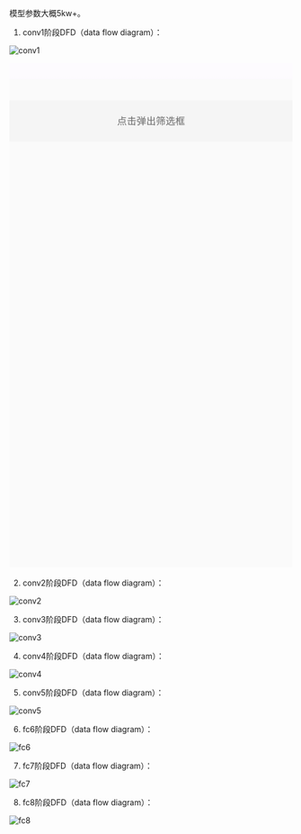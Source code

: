 模型参数大概5kw+。

1. conv1阶段DFD（data flow diagram）：

![conv1](https://github.com/shaoxq/projects/tree/master/figs/alexnet-conv1.png)


![image](https://github.com/872822645/danxuankuangDemo/blob/master/1.jpg)

2. conv2阶段DFD（data flow diagram）：

![conv2](https://github.com/shaoxq/projects/tree/master/figs/alexnet-conv2.png)

3. conv3阶段DFD（data flow diagram）：

![conv3](https://github.com/shaoxq/projects/tree/master/figs/alexnet-conv3.png)

4. conv4阶段DFD（data flow diagram）：

![conv4](https://github.com/shaoxq/projects/tree/master/figs/alexnet-conv4.png)

5. conv5阶段DFD（data flow diagram）：

![conv5](https://github.com/shaoxq/projects/tree/master/figs/alexnet-conv5.png)

6. fc6阶段DFD（data flow diagram）：

![fc6](https://github.com/shaoxq/projects/tree/master/figs/alexnet-fc6.png)

7. fc7阶段DFD（data flow diagram）：

![fc7](https://github.com/shaoxq/projects/tree/master/figs/alexnet-fc7.png)

8. fc8阶段DFD（data flow diagram）：

![fc8](https://github.com/shaoxq/projects/tree/master/figs/alexnet-fc8.png)
